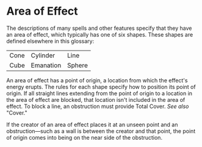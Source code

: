 # Area of Effect

The descriptions of many spells and other features specify that they have an area of effect, which typically has one of six shapes. These shapes are defined elsewhere in this glossary:

|      |           |        |
|------|-----------|--------|
| Cone | Cylinder  | Line   |
| Cube | Emanation | Sphere |

An area of effect has a point of origin, a location from which the effect's energy erupts. The rules for each shape specify how to position its point of origin. If all straight lines extending from the point of origin to a location in the area of effect are blocked, that location isn't included in the area of effect. To block a line, an obstruction must provide Total Cover. *See also* "Cover."

If the creator of an area of effect places it at an unseen point and an obstruction—such as a wall is between the creator and that point, the point of origin comes into being on the near side of the obstruction.